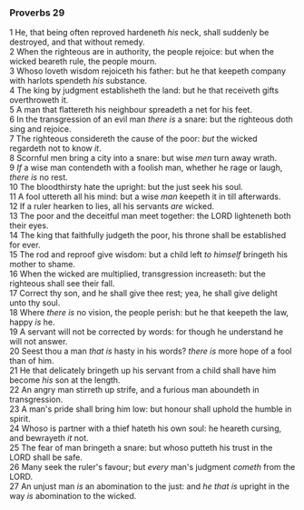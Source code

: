 ### Proverbs 29

1 He, that being often reproved hardeneth *his* neck, shall suddenly be destroyed, and that without remedy.  
2 When the righteous are in authority, the people rejoice: but when the wicked beareth rule, the people mourn.  
3 Whoso loveth wisdom rejoiceth his father: but he that keepeth company with harlots spendeth *his* substance.  
4 The king by judgment establisheth the land: but he that receiveth gifts overthroweth it.  
5 A man that flattereth his neighbour spreadeth a net for his feet.  
6 In the transgression of an evil man *there is* a snare: but the righteous doth sing and rejoice.  
7 The righteous considereth the cause of the poor: *but* the wicked regardeth not to know *it*.  
8 Scornful men bring a city into a snare: but wise *men* turn away wrath.  
9 *If* a wise man contendeth with a foolish man, whether he rage or laugh, *there is* no rest.  
10 The bloodthirsty hate the upright: but the just seek his soul.  
11 A fool uttereth all his mind: but a wise *man* keepeth it in till afterwards.  
12 If a ruler hearken to lies, all his servants *are* wicked.  
13 The poor and the deceitful man meet together: the LORD lighteneth both their eyes.  
14 The king that faithfully judgeth the poor, his throne shall be established for ever.  
15 The rod and reproof give wisdom: but a child left *to himself* bringeth his mother to shame.  
16 When the wicked are multiplied, transgression increaseth: but the righteous shall see their fall.  
17 Correct thy son, and he shall give thee rest; yea, he shall give delight unto thy soul.  
18 Where *there is* no vision, the people perish: but he that keepeth the law, happy *is* he.  
19 A servant will not be corrected by words: for though he understand he will not answer.  
20 Seest thou a man *that is* hasty in his words? *there is* more hope of a fool than of him.  
21 He that delicately bringeth up his servant from a child shall have him become *his* son at the length.  
22 An angry man stirreth up strife, and a furious man aboundeth in transgression.  
23 A man's pride shall bring him low: but honour shall uphold the humble in spirit.  
24 Whoso is partner with a thief hateth his own soul: he heareth cursing, and bewrayeth *it* not.  
25 The fear of man bringeth a snare: but whoso putteth his trust in the LORD shall be safe.  
26 Many seek the ruler's favour; but *every* man's judgment *cometh* from the LORD.  
27 An unjust man *is* an abomination to the just: and *he that is* upright in the way *is* abomination to the wicked.  
